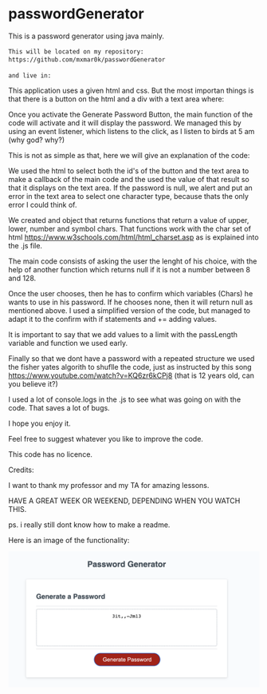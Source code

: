 # passwordGenerator
This is a password generator using java mainly.

    This will be located on my repository: https://github.com/mxmar0k/passwordGenerator

    and live in:  

This application uses a given html and css. But the most importan things is that there is a button on the html and a div with a text area where:

Once you activate the Generate Password Button, the main function of the code will activate and it will display the password. We managed this by using an event listener, which listens to the click, as I listen to birds at 5 am (why god? why?)

This is not as simple as that, here we will give an explanation of the code: 

We used the html to select both the id's of the button and the text area to make a callback of the main code and the used the value of that result so that it displays on the text area. If the password is null, we alert and put an error in the text area to select one character type, because thats the only error I could think of.

We created and object that returns functions that return a value of upper, lower, number and symbol chars. That functions work with the char set of html https://www.w3schools.com/html/html_charset.asp as is explained into the .js file.

The main code consists of asking the user the lenght of his choice, with the help of another function which returns null if it is not a number between 8 and 128.

Once the user chooses, then he has to confirm which variables (Chars) he wants to use in his password. If he chooses none, then it will return null as mentioned above. I used a simplified version of the code, but managed to adapt it to the confirm with if statements and += adding values.

It is important to say that we add values to a limit with the passLength variable and function we used early. 

Finally so that we dont have a password with a repeated structure we used the fisher yates algorith to shuflle the code, just as instructed by this song https://www.youtube.com/watch?v=KQ6zr6kCPj8 (that is 12 years old, can you believe it?)

I used a lot of console.logs in the .js to see what was going on with the code. That saves a lot of bugs.

I hope you enjoy it.

Feel free to suggest whatever you like to improve the code.

This code has no licence.


Credits:

I want to thank my professor and my TA for amazing lessons.

HAVE A GREAT WEEK OR WEEKEND, DEPENDING WHEN YOU WATCH THIS.

ps. i really still dont know how to make a readme.


Here is an image of the functionality:

![Alt text](image.png)